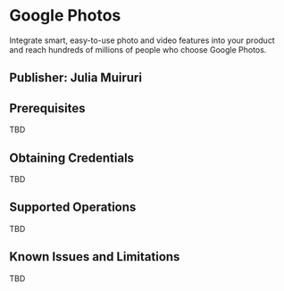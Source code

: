 # Google Photos
Integrate smart, easy-to-use photo and video features into your product and reach hundreds of millions of people who choose Google Photos.

## Publisher: Julia Muiruri

## Prerequisites
TBD

## Obtaining Credentials
TBD

## Supported Operations
TBD
## Known Issues and Limitations
TBD